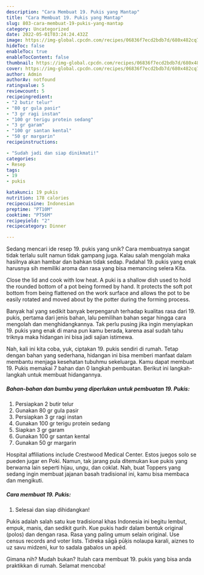 ```yaml
---
description: "Cara Membuat 19. Pukis yang Mantap"
title: "Cara Membuat 19. Pukis yang Mantap"
slug: 803-cara-membuat-19-pukis-yang-mantap
category: Uncategorized
date: 2022-05-01T03:24:24.432Z
image: https://img-global.cpcdn.com/recipes/06836f7ecd2bdb7d/680x482cq70/19-pukis-foto-resep-utama.jpg
hideToc: false
enableToc: true
enableTocContent: false
thumbnail: https://img-global.cpcdn.com/recipes/06836f7ecd2bdb7d/680x482cq70/19-pukis-foto-resep-utama.jpg
cover: https://img-global.cpcdn.com/recipes/06836f7ecd2bdb7d/680x482cq70/19-pukis-foto-resep-utama.jpg
author: Admin
authorAv: notfound
ratingvalue: 5
reviewcount: 5
recipeingredient:
- "2 butir telur"
- "80 gr gula pasir"
- "3 gr ragi instan"
- "100 gr terigu protein sedang"
- "3 gr garam"
- "100 gr santan kental"
- "50 gr margarin"
recipeinstructions:

- "Sudah jadi dan siap dinikmati!"
categories:
- Resep
tags:
- 19
- pukis

katakunci: 19 pukis 
nutrition: 178 calories
recipecuisine: Indonesian
preptime: "PT10M"
cooktime: "PT56M"
recipeyield: "2"
recipecategory: Dinner

---
```





Sedang mencari ide resep 19. pukis yang unik? Cara membuatnya sangat tidak terlalu sulit namun tidak gampang juga. Kalau salah mengolah maka hasilnya akan hambar dan bahkan tidak sedap. Padahal 19. pukis yang enak harusnya sih memiliki aroma dan rasa yang bisa memancing selera Kita.





Close the lid and cook with low heat. A puki is a shallow dish used to hold the rounded bottom of a pot being formed by hand. It protects the soft pot bottom from being flattened on the work surface and allows the pot to be easily rotated and moved about by the potter during the forming process.

Banyak hal yang sedikit banyak berpengaruh terhadap kualitas rasa dari 19. pukis, pertama dari jenis bahan, lalu pemilihan bahan segar hingga cara mengolah dan menghidangkannya. Tak perlu pusing jika ingin menyiapkan 19. pukis yang enak di mana pun kamu berada, karena asal sudah tahu triknya maka hidangan ini bisa jadi sajian istimewa.






Nah, kali ini kita coba, yuk, ciptakan 19. pukis sendiri di rumah. Tetap dengan bahan yang sederhana, hidangan ini bisa memberi manfaat dalam membantu menjaga kesehatan tubuhmu sekeluarga. Kamu dapat membuat 19. Pukis memakai 7 bahan dan 0 langkah pembuatan. Berikut ini langkah-langkah untuk membuat hidangannya.

<!--inarticleads1-->

##### Bahan-bahan dan bumbu yang diperlukan untuk pembuatan 19. Pukis:

1. Persiapkan 2 butir telur
1. Gunakan 80 gr gula pasir
1. Persiapkan 3 gr ragi instan
1. Gunakan 100 gr terigu protein sedang
1. Siapkan 3 gr garam
1. Gunakan 100 gr santan kental
1. Gunakan 50 gr margarin


Hospital affiliations include Crestwood Medical Center. Estos juegos solo se pueden jugar en Poki. Namun, tak jarang pula ditemukan kue pukis yang berwarna lain seperti hijau, ungu, dan coklat. Nah, buat Toppers yang sedang ingin membuat jajanan basah tradisional ini, kamu bisa membaca dan mengikuti. 

<!--inarticleads2-->

##### Cara membuat 19. Pukis:


1. Selesai dan siap dihidangkan!

Pukis adalah salah satu kue tradisional khas Indonesia ini begitu lembut, empuk, manis, dan sedikit gurih. Kue pukis hadir dalam bentuk original (polos) dan dengan rasa. Rasa yang paling umum selain original. Use census records and voter lists. Tidreka sāgā pūķis nolaupa karali, aiznes to uz savu midzeni, kur to sadala gabalos un apēd. 

Gimana nih? Mudah bukan? Itulah cara membuat 19. pukis yang bisa anda praktikkan di rumah. Selamat mencoba!
